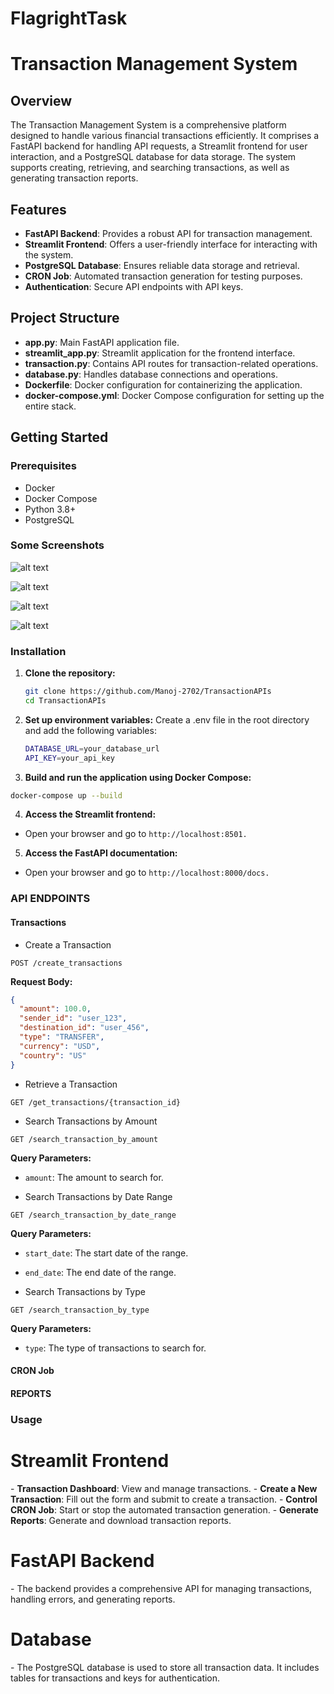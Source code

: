 # FlagrightTask
 
# Transaction Management System

## Overview

The Transaction Management System is a comprehensive platform designed to handle various financial transactions efficiently. It comprises a FastAPI backend for handling API requests, a Streamlit frontend for user interaction, and a PostgreSQL database for data storage. The system supports creating, retrieving, and searching transactions, as well as generating transaction reports.

## Features

- **FastAPI Backend**: Provides a robust API for transaction management.
- **Streamlit Frontend**: Offers a user-friendly interface for interacting with the system.
- **PostgreSQL Database**: Ensures reliable data storage and retrieval.
- **CRON Job**: Automated transaction generation for testing purposes.
- **Authentication**: Secure API endpoints with API keys.

## Project Structure

- **app.py**: Main FastAPI application file.
- **streamlit_app.py**: Streamlit application for the frontend interface.
- **transaction.py**: Contains API routes for transaction-related operations.
- **database.py**: Handles database connections and operations.
- **Dockerfile**: Docker configuration for containerizing the application.
- **docker-compose.yml**: Docker Compose configuration for setting up the entire stack.

## Getting Started

### Prerequisites

- Docker
- Docker Compose
- Python 3.8+
- PostgreSQL


### Some Screenshots
![alt text](image.png)

![alt text](image-1.png)

![alt text](image-2.png)

![alt text](image-3.png)
### Installation

1. **Clone the repository:**
   ```bash
   git clone https://github.com/Manoj-2702/TransactionAPIs
   cd TransactionAPIs
   ```

2. **Set up environment variables:**
    Create a .env file in the root directory and add the following variables:
    ```bash
    DATABASE_URL=your_database_url
    API_KEY=your_api_key
    ```

3. **Build and run the application using Docker Compose:**

```bash
docker-compose up --build
```


4. **Access the Streamlit frontend:**
 - Open your browser and go to `http://localhost:8501.`

5. **Access the FastAPI documentation:**
- Open your browser and go to `http://localhost:8000/docs.`


### API ENDPOINTS

#### Transactions
- Create a Transaction
```http
POST /create_transactions
```
<b>Request Body:</b>

```json
{
  "amount": 100.0,
  "sender_id": "user_123",
  "destination_id": "user_456",
  "type": "TRANSFER",
  "currency": "USD",
  "country": "US"
}
```

- Retrieve a Transaction

```http
GET /get_transactions/{transaction_id}
```


- Search Transactions by Amount

```http
GET /search_transaction_by_amount
```

<b>Query Parameters:</b>

- `amount`: The amount to search for.

- Search Transactions by Date Range

```http
GET /search_transaction_by_date_range
```

<b>Query Parameters:</b>

- `start_date`: The start date of the range.
- `end_date`: The end date of the range.


- Search Transactions by Type

```http
GET /search_transaction_by_type
```
<b>Query Parameters:</b>
- `type`: The type of transactions to search for.

#### CRON Job

#### REPORTS



### Usage
<h1>Streamlit Frontend</h1>
- <b>Transaction Dashboard</b>: View and manage transactions.
- <b>Create a New Transaction</b>: Fill out the form and submit to create a transaction.
- <b>Control CRON Job</b>: Start or stop the automated transaction generation.
- <b>Generate Reports</b>: Generate and download transaction reports.

<h1>FastAPI Backend</h1>
- The backend provides a comprehensive API for managing transactions, handling errors, and generating reports.

<h1>Database</h1>
- 
The PostgreSQL database is used to store all transaction data. It includes tables for transactions and keys for authentication.